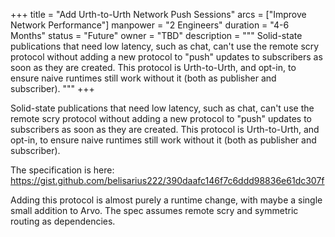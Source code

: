 +++
title = "Add Urth-to-Urth Network Push Sessions"
arcs = ["Improve Network Performance"]
manpower = "2 Engineers"
duration = "4-6 Months"
status = "Future"
owner = "TBD"
description = """
Solid-state publications that need low latency, such as chat, can't use the remote scry protocol without adding a new protocol to "push" updates to subscribers as soon as they are created.  This protocol is Urth-to-Urth, and opt-in, to ensure naive runtimes still work without it (both as publisher and subscriber).
"""
+++

Solid-state publications that need low latency, such as chat, can't use the remote scry protocol without adding a new protocol to "push" updates to subscribers as soon as they are created.  This protocol is Urth-to-Urth, and opt-in, to ensure naive runtimes still work without it (both as publisher and subscriber).

The specification is here:
https://gist.github.com/belisarius222/390daafc146f7c6ddd98836e61dc307f

Adding this protocol is almost purely a runtime change, with maybe a single small addition to Arvo.  The spec assumes remote scry and symmetric routing as dependencies.
